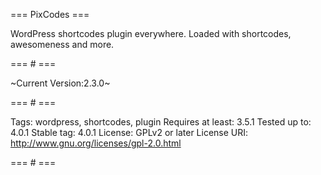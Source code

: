 === PixCodes ===

WordPress shortcodes plugin everywhere. Loaded with shortcodes, awesomeness and more.

=== # ===

~Current Version:2.3.0~

=== # ===

Tags: wordpress, shortcodes, plugin
Requires at least: 3.5.1
Tested up to: 4.0.1
Stable tag: 4.0.1
License: GPLv2 or later
License URI: http://www.gnu.org/licenses/gpl-2.0.html

=== # ===